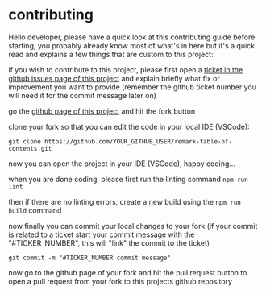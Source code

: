# contributing

Hello developer, please have a quick look at this contributing guide before starting, you probably already know most of what's in here but it's a quick read and explains a few things that are custom to this project:

if you wish to contribute to this project, please first open a [ticket in the github issues page of this project](https://github.com/chrisweb/remark-table-of-contents/issues) and explain briefly what fix or improvement you want to provide (remember the github ticket number you will need it for the commit message later on)

go the [github page of this project](https://github.com/chrisweb/remark-table-of-contents) and hit the fork button  

clone your fork so that you can edit the code in your local IDE (VSCode):  

`git clone https://github.com/YOUR_GITHUB_USER/remark-table-of-contents.git`

now you can open the project in your IDE (VSCode), happy coding...

when you are done coding, please first run the linting command `npm run lint`

then if there are no linting errors, create a new build using the `npm run build` command

now finally you can commit your local changes to your fork (if your commit is related to a ticket start your commit message with the "#TICKER_NUMBER", this will "link" the commit to the ticket)  

`git commit -m "#TICKER_NUMBER commit message"`

now go to the github page of your fork and hit the pull request button to open a pull request from your fork to this projects github repository  